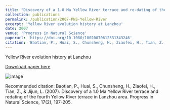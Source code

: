 ```yaml
---
title: "Discovery of a 1.0 Ma Yellow River terrace and re-dating of the fourth Yellow River terrace in Lanzhou area"
collection: publications
permalink: /publication/2007-PNS-Yellow-River
excerpt: 'Yellow River evolution history at Lanzhou'
date: 2007
venue: 'Progress in Natural Science'
paperurl: 'https://doi.org/10.1080/10020070612331343246'
citation: 'Baotian, P., Huai, S., Chunsheng, H., Ziaofei, H., Tian, Z., &amp; Jijun, L. (2007). Discovery of a 1.0 Ma Yellow River terrace and redating of the fourth Yellow River terrace in Lanzhou area. Progress in Natural Science, 17(2), 197-205.'
---
```

Yellow River evolution history at Lanzhou

[Download paper here](https://doi.org/10.1080/10020070612331343246)

![image](../images/papers/2007-PNS-Yellow-River.png)

Recommended citation: Baotian, P., Huai, S., Chunsheng, H., Ziaofei, H., Tian, Z., & Jijun, L. (2007). Discovery of a 1.0 Ma Yellow River terrace and redating of the fourth Yellow River terrace in Lanzhou area. Progress in Natural Science, 17(2), 197-205.